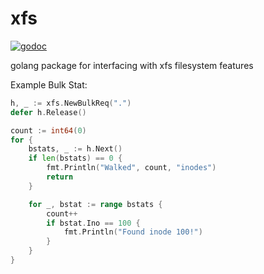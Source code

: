 # xfs
[![godoc](http://img.shields.io/badge/godoc-reference-blue.svg?style=flat)](https://godoc.org/github.com/benmcclelland/xfs)

golang package for interfacing with xfs filesystem features

Example Bulk Stat:
```go
h, _ := xfs.NewBulkReq(".")
defer h.Release()

count := int64(0)
for {
	bstats, _ := h.Next()
	if len(bstats) == 0 {
        fmt.Println("Walked", count, "inodes")
		return
	}

	for _, bstat := range bstats {
		count++
		if bstat.Ino == 100 {
			fmt.Println("Found inode 100!")
		}
	}
}
```